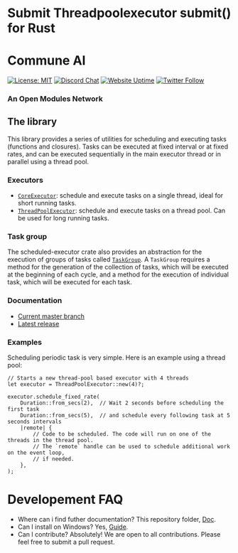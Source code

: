 # Submit Threadpoolexecutor submit() for Rust

# **Commune AI**

[![License: MIT](https://img.shields.io/badge/License-MIT-yellow.svg)](https://opensource.org/licenses/MIT)
[![Discord Chat](https://img.shields.io/badge/discord-join%20chat-blue.svg)](https://discord.com/invite/DgjvQXvhqf)
[![Website Uptime](https://img.shields.io/website-up-down-green-red/http/monip.org.svg)](https://www.communeai.org/)
[![Twitter Follow](https://img.shields.io/twitter/follow/communeaidotorg.svg?style=social&label=Follow)](https://twitter.com/communeaidotorg)

### An Open Modules Network



## The library

This library provides a series of utilities for scheduling and executing tasks (functions and
closures). Tasks can be executed at fixed interval or at fixed rates, and can be executed
sequentially in the main executor thread or in parallel using a thread pool.

### Executors

- [`CoreExecutor`]: schedule and execute tasks on a single thread, ideal for short running tasks.
- [`ThreadPoolExecutor`]: schedule and execute tasks on a thread pool. Can be used for long
running tasks.

[`CoreExecutor`]: https://fede1024.github.io/rust-scheduled-executor/scheduled_executor/executor/struct.CoreExecutor.html
[`ThreadPoolExecutor`]: https://fede1024.github.io/rust-scheduled-executor/scheduled_executor/executor/struct.ThreadPoolExecutor.html

### Task group  
The scheduled-executor crate also provides an abstraction for the execution of groups of tasks
called [`TaskGroup`]. A `TaskGroup` requires a method for the generation of the collection of
tasks, which will be executed at the beginning of each cycle, and a method for the execution of
individual task, which will be executed for each task.



[`TaskGroup`]: https://fede1024.github.io/rust-scheduled-executor/scheduled_executor/task_group/trait.TaskGroup.html
[`task_group.rs`]: https://github.com/fede1024/rust-scheduled-executor/blob/master/examples/task_group.rs  

### Documentation

- [Current master branch](https://fede1024.github.io/rust-scheduled-executor/)
- [Latest release](https://docs.rs/scheduled-executor/)

### Examples

Scheduling periodic task is very simple. Here is an example using a thread pool:

```rust,ignore
// Starts a new thread-pool based executor with 4 threads
let executor = ThreadPoolExecutor::new(4)?;

executor.schedule_fixed_rate(
    Duration::from_secs(2),  // Wait 2 seconds before scheduling the first task
    Duration::from_secs(5),  // and schedule every following task at 5 seconds intervals
    |remote| {
        // Code to be scheduled. The code will run on one of the threads in the thread pool.
        // The `remote` handle can be used to schedule additional work on the event loop,
        // if needed.
    },
);
```

# Developement FAQ

- Where can i find futher documentation? This repository folder, [Doc](https://github.com/commune-ai/commune/tree/main/docs).
- Can I install on Windows? Yes, [Guide](https://github.com/OmnipotentLabs/communeaisetup).
- Can I contribute? Absolutely! We are open to all contributions. Please feel free to submit a pull request.

